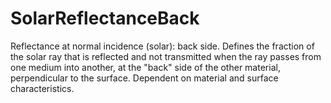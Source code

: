 SolarReflectanceBack
====================

Reflectance at normal incidence (solar): back side. Defines the fraction of the solar ray that is reflected and not transmitted when the ray passes from one medium into another, at the "back" side of the other material, perpendicular to the surface. Dependent on material and surface characteristics.

